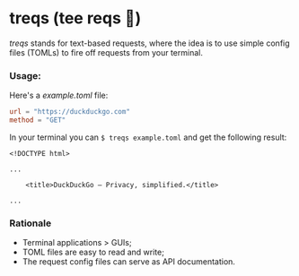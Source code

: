 # treqs (tee reqs 🦖)

*treqs* stands for text-based requests, where the idea is to use simple config files (TOMLs) to fire off requests from your terminal.

### Usage:

Here's a *example.toml* file:

```toml
url = "https://duckduckgo.com"
method = "GET"
```

In your terminal you can `$ treqs example.toml` and get the following result:

```
<!DOCTYPE html>

...

	<title>DuckDuckGo — Privacy, simplified.</title>

...
```

### Rationale

- Terminal applications > GUIs;
- TOML files are easy to read and write;
- The request config files can serve as API documentation.
